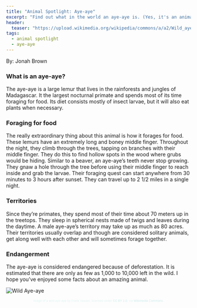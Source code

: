 ```yaml
---
title: "Animal Spotlight: Aye-aye"
excerpt: "Find out what in the world an aye-aye is. (Yes, it's an animal 😧)"
header:
  teaser: "https://upload.wikimedia.org/wikipedia/commons/a/a2/Wild_aye_aye.jpg"
tags: 
  - animal spotlight
  - aye-aye
---
```

By: Jonah Brown

### What is an aye-aye?

The aye-aye is a large lemur that lives in the rainforests and jungles of Madagascar.
It the largest nocturnal primate and spends most of its time foraging for food. Its diet
consists mostly of insect larvae, but it will also eat plants when necessary. 

### Foraging for food

The really extraordinary thing about this animal is how it forages for food. These lemurs have an
extremely long and boney middle finger. Throughout the night, they climb through the
trees, tapping on branches with their middle finger. They do this to find hollow spots in
the wood where grubs would be hiding. Similar to a beaver, an aye-aye’s teeth never
stop growing. They gnaw a hole through the tree before using their middle finger to
reach inside and grab the larvae. Their foraging quest can start anywhere from 30
minutes to 3 hours after sunset. They can travel up to 2 1/2 miles in a single night.

### Territories

Since they’re primates, they spend most of their time about 70 meters up in the
treetops. They sleep in spherical nests made of twigs and leaves during the daytime. A
male aye-aye’s territory may take up as much as 80 acres. Their territories usually
overlap and though are considered solitary animals, get along well with each other and
will sometimes forage together. 

### Endangerment

The aye-aye is considered endangered because of
deforestation. It is estimated that there are only as few as 1,000 to 10,000 left in the
wild.
I hope you’ve enjoyed some facts about an amazing animal. 

<!-- Insert CSS directly into the Markdown file -->
<style>
    .image-attribution {
        font-size: 8px;  /* Small font size */
        color: #e0f2f2;      /* Light color that contrasts with #177e80 */
        margin-top: 5px;     /* Adds space between image and attribution */
        text-align: center;  /* Center-aligns the attribution */
    }

    .image-attribution a {
        color: #cceaea;      /* Lighter color for links */
        text-decoration: none; /* No underline for links */
    }

    .image-attribution a:hover {
        text-decoration: underline; /* Underline on hover for accessibility */
    }
</style>

![Wild Aye-aye](https://upload.wikimedia.org/wikipedia/commons/a/a2/Wild_aye_aye.jpg)

<p class="image-attribution">
    Image of a wild aye-aye by Frank Vassen, licensed under 
    <a href="https://creativecommons.org/licenses/by/2.0/" target="_blank">CC BY 2.0</a>, 
    via <a href="https://commons.wikimedia.org/wiki/File:Wild_aye_aye.jpg" target="_blank">Wikimedia Commons</a>.
</p>
